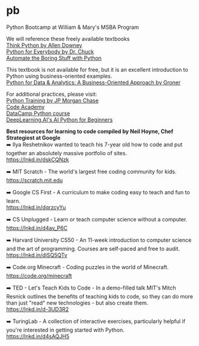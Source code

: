 # pb
Python Bootcamp at William &amp; Mary's MSBA Program

We will reference these freely available textbooks  
[Think Python by Allen Downey](https://allendowney.github.io/ThinkPython)  
[Python for Everybody by Dr. Chuck](https://books.trinket.io/pfe/index.html)  
[Automate the Boring Stuff with Python](https://edu.anarcho-copy.org/Programming%20Languages/Python/Automate%20the%20Boring%20Stuff%20with%20Python.pdf)  

This textbook is not available for free, but it is an excellent introduction to Python using business-oriented examples.  
[Python for Data & Analytics: A Business-Oriented Approach by Groner](https://www.prospectpressvt.com/textbooks/groner-python)  

For additional practices, please visit:  
[Python Training by JP Morgan Chase](https://github.com/jpmorganchase/python-training)  
[Code Academy](https://www.codecademy.com/catalog/language/python)  
[DataCamp Python course](https://www.datacamp.com/groups/shared_links/fd0f98d3028d1d6d6768be44435ad0e8d0d50cfbb76b22539805e25ede3cb36e)  
[DeepLearning.AI's AI Python for Beginners](https://www.deeplearning.ai/short-courses/ai-python-for-beginners/)  


**Best resources for learning to code compiled by Neil Hoyne, Chef Strategiest at Google**  
➡️ Ilya Reshetnikov wanted to teach his 7-year old how to code and put together an absolutely massive portfolio of sites.  
https://lnkd.in/dskCQNzk  

➡️ MIT Scratch - The world's largest free coding community for kids.  
https://scratch.mit.edu  

➡️ Google CS First - A curriculum to make coding easy to teach and fun to learn.  
https://lnkd.in/dqrzcyYu  

➡️ CS Unplugged - Learn or teach computer science without a computer.  
https://lnkd.in/d4av_P6C  

➡️ Harvard University CS50 - An 11-week introduction to computer science and the art of programming. Courses are self-paced and free to audit.  
https://lnkd.in/diSQ5QTv  

➡️ Code.org Minecraft - Coding puzzles in the world of Minecraft.  
https://code.org/minecraft  

➡️ TED - Let's Teach Kids to Code - In a demo-filled talk MIT's Mitch Resnick outlines the benefits of teaching kids to code, so they can do more than just "read" new technologies - but also create them.  
https://lnkd.in/d-3UD3R2  

➡️ TuringLab - A collection of interactive exercises, particularly helpful if you're interested in getting started with Python.  
https://lnkd.in/d4sAQJH5  
